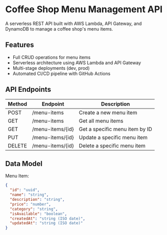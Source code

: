 # Coffee Shop Menu Management API

A serverless REST API built with AWS Lambda, API Gateway, and DynamoDB to manage a coffee shop's menu items.

## Features

- Full CRUD operations for menu items
- Serverless architecture using AWS Lambda and API Gateway
- Multi-stage deployments (dev, prod)
- Automated CI/CD pipeline with GitHub Actions

## API Endpoints

| Method | Endpoint | Description |
|--------|----------|-------------|
| POST | /menu-items | Create a new menu item |
| GET | /menu-items | Get all menu items |
| GET | /menu-items/{id} | Get a specific menu item by ID |
| PUT | /menu-items/{id} | Update a specific menu item |
| DELETE | /menu-items/{id} | Delete a specific menu item |

## Data Model

Menu Item:
```json
{
  "id": "uuid",
  "name": "string",
  "description": "string",
  "price": "number",
  "category": "string",
  "isAvailable": "boolean",
  "createdAt": "string (ISO date)",
  "updatedAt": "string (ISO date)"
}
